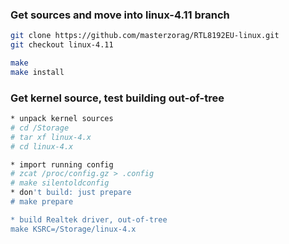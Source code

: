 ### Get sources and move into linux-4.11 branch
```sh
git clone https://github.com/masterzorag/RTL8192EU-linux.git
git checkout linux-4.11

make
make install
```

### Get kernel source, test building out-of-tree
```sh
* unpack kernel sources
# cd /Storage
# tar xf linux-4.x
# cd linux-4.x

* import running config
# zcat /proc/config.gz > .config
# make silentoldconfig
* don't build: just prepare
# make prepare

* build Realtek driver, out-of-tree
make KSRC=/Storage/linux-4.x
```
